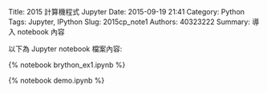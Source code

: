 Title: 2015 計算機程式 Jupyter
Date: 2015-09-19 21:41
Category: Python
Tags: Jupyter, IPython
Slug: 2015cp_note1
Authors: 40323222
Summary: 導入 notebook 內容

以下為 Jupyter notebook 檔案內容:

{% notebook brython_ex1.ipynb %}

{% notebook demo.ipynb %}




